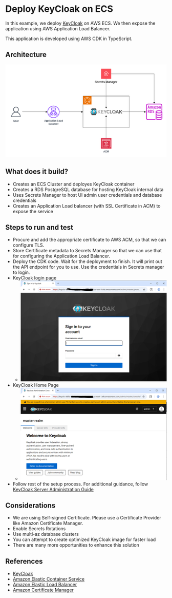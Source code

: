 # Deploy KeyCloak on ECS
In this example, we deploy [KeyCloak](https://www.keycloak.org/) on AWS ECS.  We then expose the application using AWS Application Load Balancer. 

This application is developed using AWS CDK in TypeScript.

## Architecture
![image](keycloak-on-aws.png "Keycloak deployment architecture")

## What does it build?
* Creates an ECS Cluster and deployes KeyCloak container
* Creates a RDS PostgreSQL database for hosting KeyCloak internal data
* Uses Secrets Manager to host UI admin user credentials and database credentials
* Creates an Application Load balancer (with SSL Certificate in ACM) to expose the service

## Steps to run and test
* Procure and add the appropriate certificate to AWS ACM, so that we can configure TLS.
* Store Certificate metadata to Secrets Manager so that we can use that for configuring the Application Load Balancer.
* Deploy the CDK code. Wait for the deployment to finish.  It will print out the API endpoint for you to use.  Use the credentials in Secrets manager to login.
* KeyCloak login page
  * ![image](login.PNG "Example of KeyCloak Login Page")
* KeyCloak Home Page
  * ![image](home.PNG "Example of a KeyCloak UI home page")
* Follow rest of the setup process.  For additional guidance, follow [KeyCloak Server Administration Guide](https://keycloak.org/docs/latest/server_admin/index.html)

## Considerations
* We are using Self-signed Certificate.  Please use a Certificate Provider like Amazon Certificate Manager.
* Enable Secrets Rotations
* Use multi-az database clusters
* You can attempt to create optimized KeyCloak image for faster load
* There are many more opportunities to enhance this solution

## References
* [KeyCloak](https://www.keycloak.org/)
* [Amazon Elastic Container Service](https://aws.amazon.com/ecs/)
* [Amazon Elastic Load Balancer](https://aws.amazon.com/elasticloadbalancing/)
* [Amazon Certificate Manager](https://aws.amazon.com/certificate-manager/)
